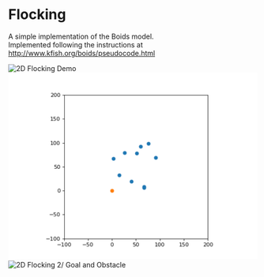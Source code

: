 # Flocking
A simple implementation of the Boids model.  
Implemented following the instructions at http://www.kfish.org/boids/pseudocode.html

![2D Flocking Demo](demo.gif)
![2D Flocking w/ Goal](demo_goal.gif)
![2D Flocking 2/ Goal and Obstacle](demo_goal_obstacle.gif)
